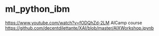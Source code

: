 # ml_python_ibm
https://www.youtube.com/watch?v=fODQhZd-2LM
AICamp course
https://github.com/decentdilettante/XAI/blob/master/AIXWorkshop.ipynb
